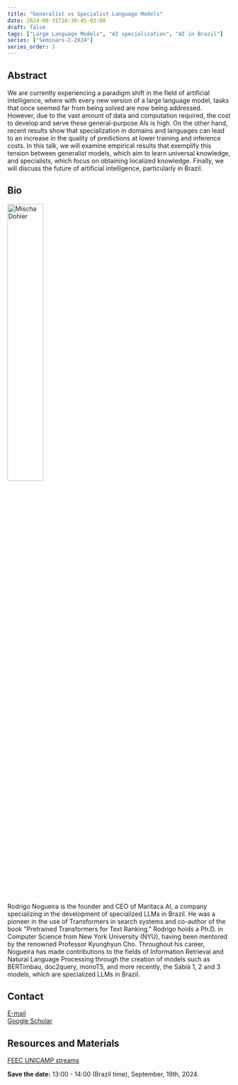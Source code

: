 ```yaml
---
title: "Generalist vs Specialist Language Models"
date: 2024-08-31T10:38:45-03:00
draft: false
tags: ["Large Language Models", "AI specialization", "AI in Brazil"]
series: ["Seminars-2-2024"]
series_order: 3
---
```


## Abstract
We are currently experiencing a paradigm shift in the field of artificial intelligence, where with every new version of a large language model, tasks that once seemed far from being solved are now being addressed. However, due to the vast amount of data and computation required, the cost to develop and serve these general-purpose AIs is high. On the other hand, recent results show that specialization in domains and languages can lead to an increase in the quality of predictions at lower training and inference costs. In this talk, we will examine empirical results that exemplify this tension between generalist models, which aim to learn universal knowledge, and specialists, which focus on obtaining localized knowledge. Finally, we will discuss the future of artificial intelligence, particularly in Brazil.


## Bio
<img alt="Mischa Dohler" src="/seminars/seminars-2-2024/3/rodrigo_nogueira.png" style="width: 40%; height: 160x;">

Rodrigo Nogueira is the founder and CEO of Maritaca AI, a company specializing in the development of specialized LLMs in Brazil. He was a pioneer in the use of Transformers in search systems and co-author of the book "Pretrained Transformers for Text Ranking." Rodrigo holds a Ph.D. in Computer Science from New York University (NYU), having been mentored by the renowned Professor Kyunghyun Cho. Throughout his career, Nogueira has made contributions to the fields of Information Retrieval and Natural Language Processing through the creation of models such as BERTimbau, doc2query, monoT5, and more recently, the Sabiá 1, 2 and 3 models, which are specialized LLMs in Brazil.

## Contact
[E-mail](rodrigo@maritaca.ai) \
[Google Scholar](https://scholar.google.com/citations?user=xD32wZ8AAAAJ&hl=en)

## Resources and Materials

[FEEC UNICAMP streams](https://www.youtube.com/@feec-unicamp/streams)

<!--<iframe width="560" height="315" src="https://www.youtube.com/embed/yz6Eg-J3CQE" title="YouTube video player" frameborder="0" allow="accelerometer; autoplay; clipboard-write; encrypted-media; gyroscope; picture-in-picture; web-share" allowfullscreen></iframe>
-->

**Save the date:** 13:00 - 14:00 (Brazil time), September, 19th, 2024.

